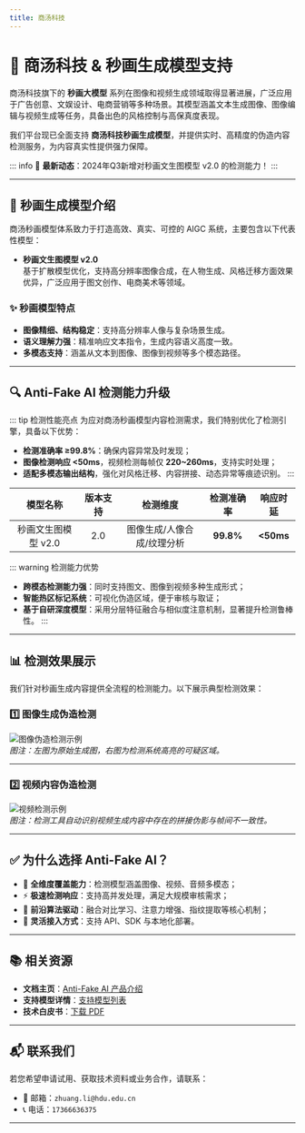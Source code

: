 ```yaml
---
title: 商汤科技
---
```


# 🎨 商汤科技 & 秒画生成模型支持

商汤科技旗下的 **秒画大模型** 系列在图像和视频生成领域取得显著进展，广泛应用于广告创意、文娱设计、电商营销等多种场景。其模型涵盖文本生成图像、图像编辑与视频生成等任务，具备出色的风格控制与高保真度表现。

我们平台现已全面支持 **商汤科技秒画生成模型**，并提供实时、高精度的伪造内容检测服务，为内容真实性提供强力保障。

::: info
📢 **最新动态**：2024年Q3新增对秒画文生图模型 v2.0 的检测能力！
:::

---

## 🌟 秒画生成模型介绍

商汤秒画模型体系致力于打造高效、真实、可控的 AIGC 系统，主要包含以下代表性模型：

- **秒画文生图模型 v2.0**  
  基于扩散模型优化，支持高分辨率图像合成，在人物生成、风格迁移方面效果优异，广泛应用于图文创作、电商美术等领域。


### ✨ 秒画模型特点

- **图像精细、结构稳定**：支持高分辨率人像与复杂场景生成。
- **语义理解力强**：精准响应文本指令，生成内容语义高度一致。
- **多模态支持**：涵盖从文本到图像、图像到视频等多个模态路径。

---

## 🔍 Anti-Fake AI 检测能力升级

::: tip 检测性能亮点
为应对商汤秒画模型内容检测需求，我们特别优化了检测引擎，具备以下优势：

- **检测准确率 ≥99.8%**：确保内容异常及时发现；
- **图像检测响应 <50ms**，视频检测每帧仅 **220~260ms**，支持实时处理；
- **适配多模态输出结构**，强化对风格迁移、内容拼接、动态异常等痕迹识别。
:::

|       模型名称        |   版本支持   |         检测维度         | 检测准确率 |    响应时延     |
|:---------------------:|:------------:|:------------------------:|:---------:|:--------------:|
| 秒画文生图模型 v2.0   |     2.0      | 图像生成/人像合成/纹理分析 | **99.8%** |   **<50ms**    |

::: warning 检测能力优势
- **跨模态检测能力强**：同时支持图文、图像到视频多种生成形式；
- **智能热区标记系统**：可视化伪造区域，便于审核与取证；
- **基于自研深度模型**：采用分层特征融合与相似度注意机制，显著提升检测鲁棒性。
:::

---

## 📊 检测效果展示

我们针对秒画生成内容提供全流程的检测能力。以下展示典型检测效果：

### 1️⃣ 图像生成伪造检测

![图像伪造检测示例](https://yourdomain.com/assets/sense-image-detect.jpg)  
*图注：左图为原始生成图，右图为检测系统高亮的可疑区域。*

---

### 2️⃣ 视频内容伪造检测

![视频检测示例](https://yourdomain.com/assets/sense-video-detect.jpg)  
*图注：检测工具自动识别视频生成内容中存在的拼接伪影与帧间不一致性。*

---

## ✅ 为什么选择 Anti-Fake AI？

- 🔐 **全维度覆盖能力**：检测模型涵盖图像、视频、音频多模态；
- ⚡ **极速检测响应**：支持高并发处理，满足大规模审核需求；
- 🧠 **前沿算法驱动**：融合对比学习、注意力增强、指纹提取等核心机制；
- 🧩 **灵活接入方式**：支持 API、SDK 与本地化部署。

---

## 📚 相关资源

- **文档主页**：[Anti-Fake AI 产品介绍](../quick_start/brief.md)
- **支持模型详情**：[支持模型列表](./overview.md)
- **技术白皮书**：[下载 PDF](https://yourdomain.com/whitepaper.pdf)

---

## 📬 联系我们

若您希望申请试用、获取技术资料或业务合作，请联系：

- 📧 邮箱：`zhuang.li@hdu.edu.cn`   
- 📞 电话：`17366636375`

---
